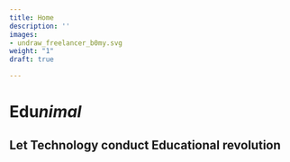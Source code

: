 ```yaml
---
title: Home
description: ''
images:
- undraw_freelancer_b0my.svg
weight: "1"
draft: true

---
```

# **Edu**_nimal_

## Let Technology conduct Educational revolution 